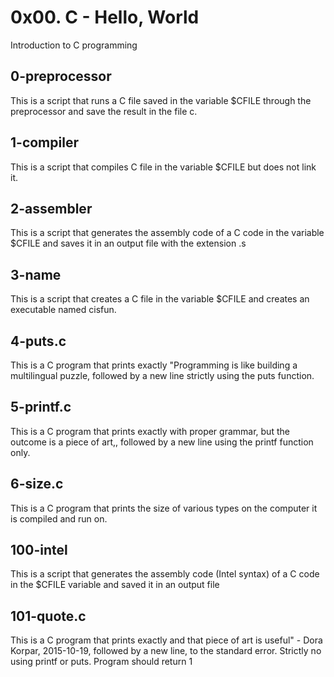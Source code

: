 # 0x00. C - Hello, World
 Introduction to C programming

## 0-preprocessor
This is a script that runs a C file saved in the variable $CFILE through the preprocessor and save the result in the file c.
## 1-compiler
This is a script that compiles C file in the variable $CFILE but does not link it.
## 2-assembler
This is a script that generates the assembly code of a C code in the variable $CFILE and saves it in an output file with the extension .s
## 3-name
This is a script that creates a C file in the variable $CFILE and creates an executable named cisfun.
## 4-puts.c
This is a  C program that prints exactly "Programming is like building a multilingual puzzle, followed by a new line strictly using the puts function.
## 5-printf.c
This is a C program that prints exactly with proper grammar, but the outcome is a piece of art,, followed by a new line using the printf function only.
## 6-size.c
This is a C program that prints the size of various types on the computer it is compiled and run on.
## 100-intel
This is a script that generates the assembly code (Intel syntax) of a C code in the $CFILE variable and saved it in an output file
## 101-quote.c
This is a C program that prints exactly and that piece of art is useful" - Dora Korpar, 2015-10-19, followed by a new line, to the standard error. Strictly no using printf or puts. Program should return 1 
